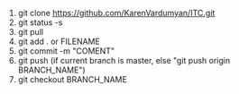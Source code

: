 1. git clone https://github.com/KarenVardumyan/ITC.git
2. git status -s
3. git pull 
4. git add . or FILENAME
5. git commit -m "COMENT"
6. git push (if current branch is master, else "git push origin BRANCH_NAME")
7. git checkout BRANCH_NAME